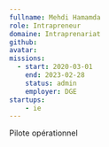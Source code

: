 ```yaml
---
fullname: Mehdi Hamamda
role: Intrapreneur
domaine: Intraprenariat
github: 
avatar: 
missions:
  - start: 2020-03-01
    end: 2023-02-28
    status: admin
    employer: DGE
startups:
    - ie
---
```


Pilote opérationnel
